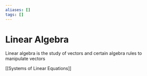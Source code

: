```yaml
---
aliases: []
tags: []
---
```


# Linear Algebra

Linear algebra is the study of vectors and certain algebra rules to manipulate vectors

[[Systems of Linear Equations]]
